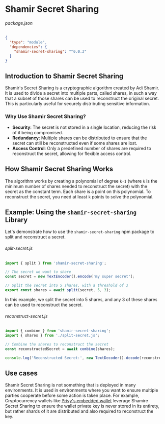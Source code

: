 <!-- srcbook:{"language":"javascript"} -->

# Shamir Secret Sharing

###### package.json

```json
{
  "type": "module",
  "dependencies": {
    "shamir-secret-sharing": "^0.0.3"
  }
}
```

## Introduction to Shamir Secret Sharing

Shamir's Secret Sharing is a cryptographic algorithm created by Adi Shamir. It is used to divide a secret into multiple parts, called shares, in such a way that a subset of those shares can be used to reconstruct the original secret. This is particularly useful for securely distributing sensitive information.

### Why Use Shamir Secret Sharing?

- **Security**: The secret is not stored in a single location, reducing the risk of it being compromised.
- **Redundancy**: Multiple shares can be distributed to ensure that the secret can still be reconstructed even if some shares are lost.
- **Access Control**: Only a predefined number of shares are required to reconstruct the secret, allowing for flexible access control.

## How Shamir Secret Sharing Works

The algorithm works by creating a polynomial of degree `k-1` (where `k` is the minimum number of shares needed to reconstruct the secret) with the secret as the constant term. Each share is a point on this polynomial. To reconstruct the secret, you need at least `k` points to solve the polynomial.

## Example: Using the `shamir-secret-sharing` Library

Let's demonstrate how to use the `shamir-secret-sharing` npm package to split and reconstruct a secret.

###### split-secret.js

```javascript
import { split } from 'shamir-secret-sharing';

// The secret we want to share
const secret = new TextEncoder().encode('my super secret');

// Split the secret into 5 shares, with a threshold of 3
export const shares = await split(secret, 5, 3);
```

In this example, we split the secret into 5 shares, and any 3 of these shares can be used to reconstruct the secret.

###### reconstruct-secret.js

```javascript
import { combine } from 'shamir-secret-sharing';
import { shares } from './split-secret.js';

// Combine the shares to reconstruct the secret
const reconstructedSecret = await combine(shares);

console.log('Reconstructed Secret:', new TextDecoder().decode(reconstructedSecret));
```

## Use cases

Shamir Secret Sharing is not something that is deployed in many environments. It is used in environments where you want to ensure multiple parties cooperate before some action is taken place. For example, Cryptocurrency wallets like [Privy's embedded wallet](https://www.privy.io/features/wallets) leverage Shamire Secret Sharing to ensure the wallet private key is never stored in its entirety, but rather shards of it are distributed and also required to reconstruct the key.